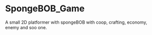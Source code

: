 # SpongeBOB_Game
A small 2D platformer with spongeBOB with coop, crafting, economy, enemy and soo one.
